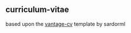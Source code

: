 ## curriculum-vitae 

based upon the [vantage-cv](https://github.com/sardorml/vantage-typst) template by sardorml
